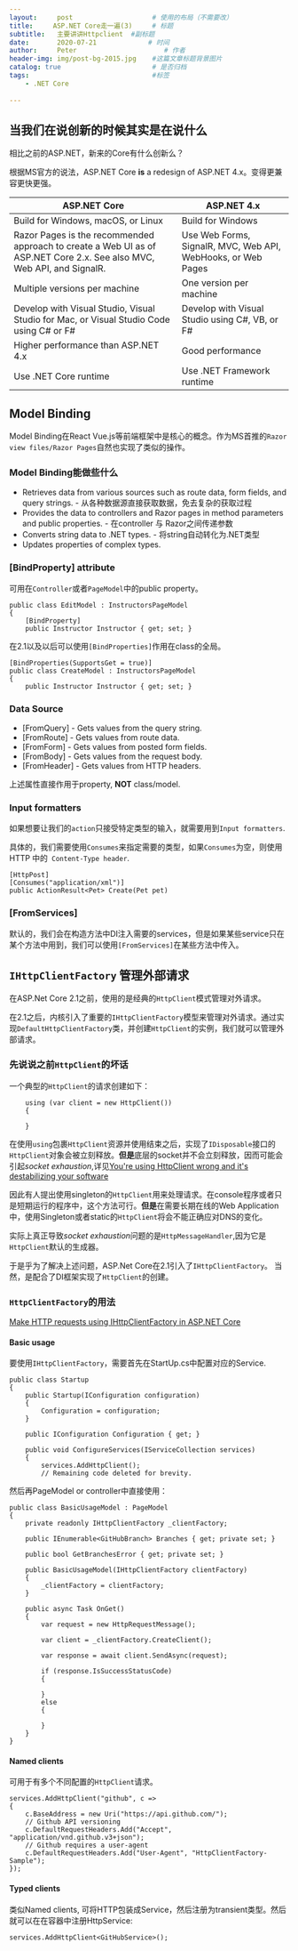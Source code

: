 ```yaml
---
layout:     post                    # 使用的布局（不需要改）
title:     ASP.NET Core走一遍(3)     # 标题 
subtitle:   主要讲讲Httpclient  #副标题
date:       2020-07-21             # 时间
author:     Peter                      # 作者
header-img: img/post-bg-2015.jpg    #这篇文章标题背景图片
catalog: true                       # 是否归档
tags:                               #标签
    - .NET Core
    
---
```



## 当我们在说创新的时候其实是在说什么

相比之前的ASP.NET，新来的Core有什么创新么？

根据MS官方的说法，ASP.NET Core **is** a redesign of ASP.NET 4.x。变得更兼容更快更强。  


| ASP\.NET Core                                                                                                              | ASP\.NET 4\.x                                                |
|----------------------------------------------------------------------------------------------------------------------------|--------------------------------------------------------------|
| Build for Windows, macOS, or Linux                                                                                         | Build for Windows                                            |
| Razor Pages is the recommended approach to create a Web UI as of ASP\.NET Core 2\.x\. See also MVC, Web API, and SignalR\. | Use Web Forms, SignalR, MVC, Web API, WebHooks, or Web Pages |
| Multiple versions per machine                                                                                              | One version per machine                                      |
| Develop with Visual Studio, Visual Studio for Mac, or Visual Studio Code using C\# or F\#                                  | Develop with Visual Studio using C\#, VB, or F\#             |
| Higher performance than ASP\.NET 4\.x                                                                                      | Good performance                                             |
| Use \.NET Core runtime                                                                                                     | Use \.NET Framework runtime                                  |

## Model Binding

Model Binding在React Vue.js等前端框架中是核心的概念。作为MS首推的`Razor view files/Razor Pages`自然也实现了类似的操作。  


### Model Binding能做些什么

+ Retrieves data from various sources such as route data, form fields, and query strings. - 从各种数据源直接获取数据，免去复杂的获取过程
+ Provides the data to controllers and Razor pages in method parameters and public properties. - 在controller 与 Razor之间传递参数
+ Converts string data to .NET types. - 将string自动转化为.NET类型
+ Updates properties of complex types.   

### [BindProperty] attribute

可用在`Controller`或者`PageModel`中的public property。  

```
public class EditModel : InstructorsPageModel
{
    [BindProperty]
    public Instructor Instructor { get; set; }
```
在2.1以及以后可以使用`[BindProperties]`作用在class的全局。  

```
[BindProperties(SupportsGet = true)]
public class CreateModel : InstructorsPageModel
{
    public Instructor Instructor { get; set; }
```  

### Data Source

+ [FromQuery] - Gets values from the query string.
+ [FromRoute] - Gets values from route data.
+ [FromForm] - Gets values from posted form fields.
+ [FromBody] - Gets values from the request body.
+ [FromHeader] - Gets values from HTTP headers.  

上述属性直接作用于property, **NOT** class/model.  

### Input formatters

如果想要让我们的`action`只接受特定类型的输入，就需要用到`Input formatters`.  

具体的，我们需要使用`Consumes`来指定需要的类型，如果`Consumes`为空，则使用HTTP 中的` Content-Type header`.  

```
[HttpPost]
[Consumes("application/xml")]
public ActionResult<Pet> Create(Pet pet)
```  

### [FromServices]

默认的，我们会在构造方法中DI注入需要的services，但是如果某些service只在某个方法中用到，我们可以使用`[FromServices]`在某些方法中传入。  

## `IHttpClientFactory` 管理外部请求

在ASP.Net Core 2.1之前，使用的是经典的`HttpClient`模式管理对外请求。  

在2.1之后，内核引入了重要的`IHttpClientFactory`模型来管理对外请求。通过实现`DefaultHttpClientFactory`类，并创建`HttpClient`的实例，我们就可以管理外部请求。  

### 先说说之前`HttpClient`的坏话 

一个典型的`HttpClient`的请求创建如下：

```
    using (var client = new HttpClient())
    {

    }
```
在使用`using`包裹`HttpClient`资源并使用结束之后，实现了`IDisposable`接口的`HttpClient`对象会被立刻释放。**但是**底层的socket并不会立刻释放，因而可能会引起*socket exhaustion*,详见[You're using HttpClient wrong and it's destabilizing your software](https://aspnetmonsters.com/2016/08/2016-08-27-httpclientwrong/)  

因此有人提出使用singleton的`HttpClient`用来处理请求。在console程序或者只是短期运行的程序中，这个方法可行。**但是**在需要长期在线的Web Application中，使用Singleton或者static的`HttpClient`将会不能正确应对DNS的变化。  

实际上真正导致*socket exhaustion*问题的是`HttpMessageHandler`,因为它是`HttpClient`默认的生成器。  

于是乎为了解决上述问题，ASP.Net Core在2.1引入了`IHttpClientFactory`。 当然，是配合了DI框架实现了`HttpClient`的创建。

### `HttpClientFactory`的用法

[Make HTTP requests using IHttpClientFactory in ASP.NET Core](https://docs.microsoft.com/en-us/aspnet/core/fundamentals/http-requests?view=aspnetcore-3.1)  


#### Basic usage

要使用`IHttpClientFactory`，需要首先在StartUp.cs中配置对应的Service.

```
public class Startup
{
    public Startup(IConfiguration configuration)
    {
        Configuration = configuration;
    }

    public IConfiguration Configuration { get; }

    public void ConfigureServices(IServiceCollection services)
    {
        services.AddHttpClient();
        // Remaining code deleted for brevity.
```
然后再PageModel or controller中直接使用：  

```
public class BasicUsageModel : PageModel
{
    private readonly IHttpClientFactory _clientFactory;

    public IEnumerable<GitHubBranch> Branches { get; private set; }

    public bool GetBranchesError { get; private set; }

    public BasicUsageModel(IHttpClientFactory clientFactory)
    {
        _clientFactory = clientFactory;
    }

    public async Task OnGet()
    {
        var request = new HttpRequestMessage();

        var client = _clientFactory.CreateClient();

        var response = await client.SendAsync(request);

        if (response.IsSuccessStatusCode)
        {

        }
        else
        {

        }
    }
}
```

#### Named clients

可用于有多个不同配置的`HttpClient`请求。  

```
services.AddHttpClient("github", c =>
{
    c.BaseAddress = new Uri("https://api.github.com/");
    // Github API versioning
    c.DefaultRequestHeaders.Add("Accept", "application/vnd.github.v3+json");
    // Github requires a user-agent
    c.DefaultRequestHeaders.Add("User-Agent", "HttpClientFactory-Sample");
});
```

#### Typed clients

类似Named clients, 可将HTTP包装成Service，然后注册为transient类型。然后就可以在在容器中注册HttpService:  

```
services.AddHttpClient<GitHubService>();
```
